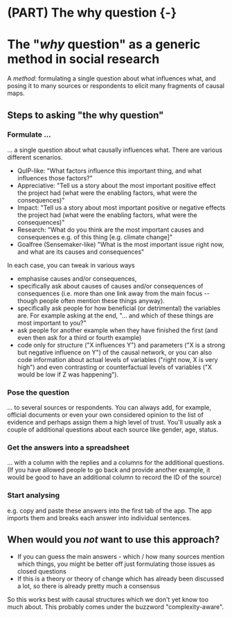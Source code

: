 # (PART) The why question {-} 

# The "*why* question" as a generic method in social research

A *method*: formulating a single question about what influences what, and posing it to many sources or respondents to elicit many fragments of  causal maps. 

## Steps to asking "the why question"

### Formulate ...

... a single question about what causally influences what. There are various different scenarios.

- QuIP-like: "What factors influence this important thing, and what influences those factors?"
- Appreciative: "Tell us a story about the most important positive effect the project had (what were the enabling factors, what were the consequences)"
- Impact: "Tell us a story about most important positive or negative effects the project had (what were the enabling factors, what were the consequences)"
- Research: "What do you think are the most important causes and consequences e.g. of this thing [e.g. climate change]"
- Goalfree (Sensemaker-like) "What is the most important issue right now, and what are its causes and consequences"

In each case, you can tweak in various ways

- emphasise causes and/or consequences, 
- specifically ask about causes of causes and/or consequences of consequences (i.e. more than one link away from the main focus -- though people often mention these things anyway). 
- specifically ask people for how beneficial (or detrimental) the variables are. For example asking at the end, "... and which of these things are most important to you?"
- ask people for another example when they have finished the first (and even then ask for a third or fourth example)
- code only for structure  ("X influences Y") and parameters  ("X is a strong but negative influence on Y") of the causal network, or you can also code information about actual levels of variables ("right now, X is very high") and even contrasting or counterfactual levels of variables ("X would be low if Z was happening").

### Pose the question

... to several sources or respondents. You can always add, for example, official documents or even your own considered opinion to the list of evidence and perhaps assign them a high level of trust. You'll usually ask a couple of additional questions about each source like gender, age, status.

### Get the answers into a spreadsheet 

... with a column with the replies and a columns for the additional questions. (If you have allowed people to go back and provide another example, it would be good to have an additional column to record the ID of the source)

### Start analysing 

e.g. copy and paste these answers into the first tab of the app. The app imports them and breaks each answer into individual sentences.


## When would you *not* want to use this approach?

- If you can guess the main answers - which / how many sources mention which things, you might be better off just formulating those issues as closed questions
- If this is a theory or theory of change which has already been discussed a lot, so there is already pretty much a consensus

So this works best with causal structures which we don't yet know too much about. This probably comes under the buzzword "complexity-aware".
